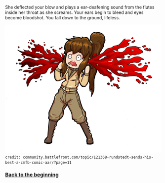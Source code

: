 She deflected your blow and plays a ear-deafening sound from the flutes inside her throat as she screams. Your ears begin to bleed and eyes become bloodshot. You fall down to the ground, lifeless.

![what you say?](../images/dark/earsbloody.jpg)  
`credit: community.battlefront.com/topic/121368-rundstedt-sends-his-best-a-cmfb-comic-aar/?page=11`
### [Back to the beginning](../beginning.md)